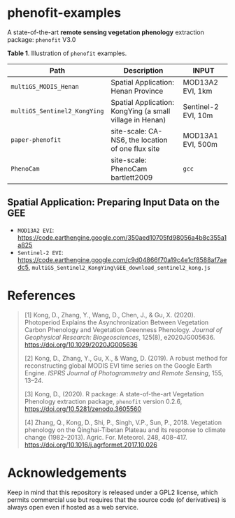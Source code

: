 
# phenofit-examples

A state-of-the-art **remote sensing vegetation phenology** extraction
package: `phenofit` V3.0


**Table 1**. Illustration of `phenofit` examples.

| Path                         | Description                         | INPUT               |
| --------------------------   | ----------------------------------- | ------------------- |
| `multiGS_MODIS_Henan`        | Spatial Application: Henan Province                      | MOD13A2 EVI, 1km    |
| `multiGS_Sentinel2_KongYing` | Spatial Application: KongYing (a small village in Henan) | Sentinel-2 EVI, 10m |
| `paper-phenofit`             | site-scale: CA-NS6, the location of one flux site | MOD13A1 EVI, 500m |
| `PhenoCam`                   | site-scale: PhenoCam bartlett2009                 | `gcc` |

## Spatial Application: Preparing Input Data on the GEE

- `MOD13A2 EVI`: <https://code.earthengine.google.com/350aed10705fd98056a4b8c355a1a825>
- `Sentinel-2 EVI`: <https://code.earthengine.google.com/c9d04866f70a19c4e1cf8588af7aedc5>, `multiGS_Sentinel2_KongYing\GEE_download_sentinel2_kong.js`

# **References**

> \[1\] Kong, D., Zhang, Y., Wang, D., Chen, J., & Gu, X. (2020).
> Photoperiod Explains the Asynchronization Between Vegetation Carbon
> Phenology and Vegetation Greenness Phenology. *Journal of Geophysical
> Research: Biogeosciences*, 125(8), e2020JG005636.
> <https://doi.org/10.1029/2020JG005636>
>
> \[2\] Kong, D., Zhang, Y., Gu, X., & Wang, D. (2019). A robust method
> for reconstructing global MODIS EVI time series on the Google Earth
> Engine. *ISPRS Journal of Photogrammetry and Remote Sensing*, 155,
> 13–24.
>
> \[3\] Kong, D., (2020). R package: A state-of-the-art Vegetation
> Phenology extraction package, `phenofit` version 0.2.6,
> <https://doi.org/10.5281/zenodo.3605560>
>
> \[4\] Zhang, Q., Kong, D., Shi, P., Singh, V.P., Sun, P., 2018.
> Vegetation phenology on the Qinghai-Tibetan Plateau and its response
> to climate change (1982–2013). Agric. For. Meteorol. 248, 408–417.
> <https://doi.org/10.1016/j.agrformet.2017.10.026>

# Acknowledgements

Keep in mind that this repository is released under a GPL2 license,
which permits commercial use but requires that the source code (of
derivatives) is always open even if hosted as a web service.
